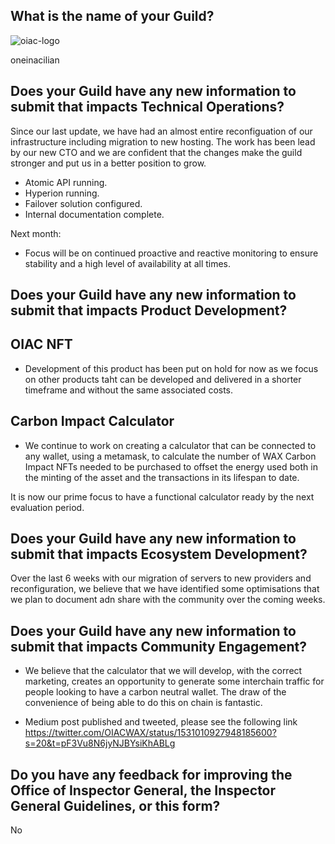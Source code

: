## What is the name of your Guild?
![oiac-logo](https://user-images.githubusercontent.com/89456085/136773956-b263025a-424d-4995-b55a-5d835e98632c.png)

oneinacilian

## Does your Guild have any new information to submit that impacts Technical Operations?

Since our last update, we have had an almost entire reconfiguation of our infrastructure including migration to new hosting. The work has been lead by our new CTO and we are confident that the changes make the guild stronger and put us in a better position to grow.

* Atomic API running.
* Hyperion running.
* Failover solution configured.
* Internal documentation complete.

Next month:

* Focus will be on continued proactive and reactive monitoring to ensure stability and a high level of availability at all times.

## Does your Guild have any new information to submit that impacts Product Development?

## OIAC NFT

* Development of this product has been put on hold for now as we focus on other products taht can be developed and delivered in a shorter timeframe and without the same associated costs.

## Carbon Impact Calculator

* We continue to work on creating a calculator that can be connected to any wallet, using a metamask, to calculate the number of WAX Carbon Impact NFTs needed to be purchased to offset the energy used both in the minting of the asset and the transactions in its lifespan to date. 

It is now our prime focus to have a functional calculator ready by the next evaluation period. 

## Does your Guild have any new information to submit that impacts Ecosystem Development?

Over the last 6 weeks with our migration of servers to new providers and reconfiguration, we believe that we have identified some optimisations that we plan to document adn share with the community over the coming weeks.

## Does your Guild have any new information to submit that impacts Community Engagement?

* We believe that the calculator that we will develop, with the correct marketing, creates an opportunity to generate some interchain traffic for people looking to have a carbon neutral wallet. The draw of the convenience of being able to do this on chain is fantastic.

* Medium post published and tweeted, please see the following link https://twitter.com/OIACWAX/status/1531010927948185600?s=20&t=pF3Vu8N6jyNJBYsiKhABLg

## Do you have any feedback for improving the Office of Inspector General, the Inspector General Guidelines, or this form?

No